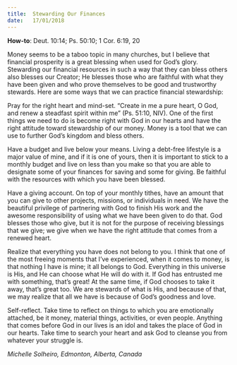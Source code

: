 ```yaml
---
title:  Stewarding Our Finances
date:   17/01/2018
---
```


**How-to**: Deut. 10:14; Ps. 50:10; 1 Cor. 6:19, 20

Money seems to be a taboo topic in many churches, but I believe that financial prosperity is a great blessing when used for God’s glory. Stewarding our financial resources in such a way that they can bless others also blesses our Creator; He blesses those who are faithful with what they have been given and who prove themselves to be good and trustworthy stewards. Here are some ways that we can practice financial stewardship:

Pray for the right heart and mind-set. “Create in me a pure heart, O God, and renew a steadfast spirit within me” (Ps. 51:10, NIV). One of the first things we need to do is become right with God in our hearts and have the right attitude toward stewardship of our money. Money is a tool that we can use to further God’s kingdom and bless others.

Have a budget and live below your means. Living a debt-free lifestyle is a major value of mine, and if it is one of yours, then it is important to stick to a monthly budget and live on less than you make so that you are able to designate some of your finances for saving and some for giving. Be faithful with the resources with which you have been blessed.

Have a giving account. On top of your monthly tithes, have an amount that you can give to other projects, missions, or individuals in need. We have the beautiful privilege of partnering with God to finish His work and the awesome responsibility of using what we have been given to do that. God blesses those who give, but it is not for the purpose of receiving blessings that we give; we give when we have the right attitude that comes from a renewed heart.

Realize that everything you have does not belong to you. I think that one of the most freeing moments that I’ve experienced, when it comes to money, is that nothing I have is mine; it all belongs to God. Everything in this universe is His, and He can choose what He will do with it. If God has entrusted me with something, that’s great! At the same time, if God chooses to take it away, that’s great too. We are stewards of what is His, and because of that, we may realize that all we have is because of God’s goodness and love.

Self-reflect. Take time to reflect on things to which you are emotionally attached, be it money, material things, activities, or even people. Anything that comes before God in our lives is an idol and takes the place of God in our hearts. Take time to search your heart and ask God to cleanse you from whatever your struggle is.

_Michelle Solheiro, Edmonton, Alberta, Canada_